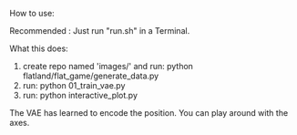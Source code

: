 How to use:

Recommended : Just run "run.sh" in a Terminal.  

What this does:

1) create repo named 'images/' and run: python flatland/flat_game/generate_data.py
2) run: python 01_train_vae.py
3) run: python interactive_plot.py

The VAE has learned to encode the position. You can play around with the axes.
